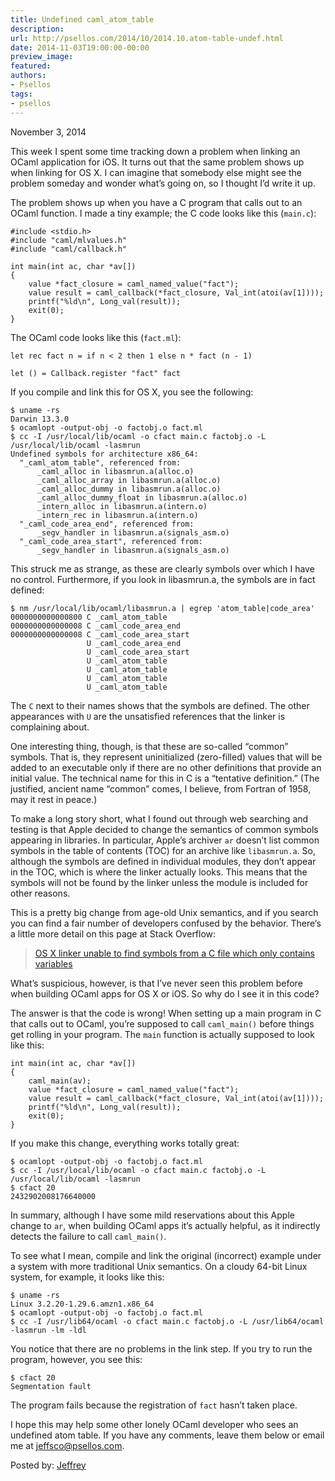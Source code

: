 ```yaml
---
title: Undefined caml_atom_table
description:
url: http://psellos.com/2014/10/2014.10.atom-table-undef.html
date: 2014-11-03T19:00:00-00:00
preview_image:
featured:
authors:
- Psellos
tags:
- psellos
---
```


<div class="date">November 3, 2014</div>

<p>This week I spent some time tracking down a problem when linking an
OCaml application for iOS. It turns out that the same problem shows up
when linking for OS X. I can imagine that somebody else might see the
problem someday and wonder what&rsquo;s going on, so I thought I&rsquo;d write it
up.</p>

<p>The problem shows up when you have a C program that calls out to an
OCaml function. I made a tiny example; the C code looks like this
(<code>main.c</code>):</p>

<pre><code>#include &lt;stdio.h&gt;
#include &quot;caml/mlvalues.h&quot;
#include &quot;caml/callback.h&quot;

int main(int ac, char *av[])
{
    value *fact_closure = caml_named_value(&quot;fact&quot;);
    value result = caml_callback(*fact_closure, Val_int(atoi(av[1])));
    printf(&quot;%ld\n&quot;, Long_val(result));
    exit(0);
}</code></pre>

<p>The OCaml code looks like this (<code>fact.ml</code>):</p>

<pre><code>let rec fact n = if n &lt; 2 then 1 else n * fact (n - 1)

let () = Callback.register &quot;fact&quot; fact</code></pre>

<p>If you compile and link this for OS X, you see the following:</p>

<pre><code>$ uname -rs
Darwin 13.3.0
$ ocamlopt -output-obj -o factobj.o fact.ml
$ cc -I /usr/local/lib/ocaml -o cfact main.c factobj.o -L /usr/local/lib/ocaml -lasmrun
Undefined symbols for architecture x86_64:
  &quot;_caml_atom_table&quot;, referenced from:
      _caml_alloc in libasmrun.a(alloc.o)
      _caml_alloc_array in libasmrun.a(alloc.o)
      _caml_alloc_dummy in libasmrun.a(alloc.o)
      _caml_alloc_dummy_float in libasmrun.a(alloc.o)
      _intern_alloc in libasmrun.a(intern.o)
      _intern_rec in libasmrun.a(intern.o)
  &quot;_caml_code_area_end&quot;, referenced from:
      _segv_handler in libasmrun.a(signals_asm.o)
  &quot;_caml_code_area_start&quot;, referenced from:
      _segv_handler in libasmrun.a(signals_asm.o)</code></pre>

<p>This struck me as strange, as these are clearly symbols over which I
have no control. Furthermore, if you look in libasmrun.a, the symbols
are in fact defined:</p>

<pre><code>$ nm /usr/local/lib/ocaml/libasmrun.a | egrep 'atom_table|code_area'
0000000000000800 C _caml_atom_table
0000000000000008 C _caml_code_area_end
0000000000000008 C _caml_code_area_start
                 U _caml_code_area_end
                 U _caml_code_area_start
                 U _caml_atom_table
                 U _caml_atom_table
                 U _caml_atom_table
                 U _caml_atom_table</code></pre>

<p>The <code>C</code> next to their names shows that the symbols are defined. The
other appearances with <code>U</code> are the unsatisfied references that the
linker is complaining about.</p>

<p>One interesting thing, though, is that these are so-called &ldquo;common&rdquo;
symbols. That is, they represent uninitialized (zero-filled) values that
will be added to an executable only if there are no other definitions
that provide an initial value. The technical name for this in C is a
&ldquo;tentative definition.&rdquo; (The justified, ancient name &ldquo;common&rdquo; comes, I
believe, from Fortran of 1958, may it rest in peace.)</p>

<p>To make a long story short, what I found out through web searching and
testing is that Apple decided to change the semantics of common symbols
appearing in libraries. In particular, Apple&rsquo;s archiver <code>ar</code> doesn&rsquo;t
list common symbols in the table of contents (TOC) for an archive like
<code>libasmrun.a</code>. So, although the symbols are defined in individual
modules, they don&rsquo;t appear in the TOC, which is where the linker
actually looks. This means that the symbols will not be found by the
linker unless the module is included for other reasons.</p>

<p>This is a pretty big change from age-old Unix semantics, and if you
search you can find a fair number of developers confused by the
behavior. There&rsquo;s a little more detail on this page at Stack Overflow:</p>

<blockquote>
  <p><a href="http://stackoverflow.com/questions/19398742/os-x-linker-unable-to-find-symbols-from-a-c-file-which-only-contains-variables">OS X linker unable to find symbols from a C file which only contains variables</a></p>
</blockquote>

<p>What&rsquo;s suspicious, however, is that I&rsquo;ve never seen this problem before
when building OCaml apps for OS X or iOS. So why do I see it in this
code?</p>

<p>The answer is that the code is wrong! When setting up a main program in
C that calls out to OCaml, you&rsquo;re supposed to call <code>caml_main()</code> before
things get rolling in your program. The <code>main</code> function is actually
supposed to look like this:</p>

<pre><code>int main(int ac, char *av[])
{
    caml_main(av);
    value *fact_closure = caml_named_value(&quot;fact&quot;);
    value result = caml_callback(*fact_closure, Val_int(atoi(av[1])));
    printf(&quot;%ld\n&quot;, Long_val(result));
    exit(0);
}</code></pre>

<p>If you make this change, everything works totally great:</p>

<pre><code>$ ocamlopt -output-obj -o factobj.o fact.ml
$ cc -I /usr/local/lib/ocaml -o cfact main.c factobj.o -L /usr/local/lib/ocaml -lasmrun
$ cfact 20
2432902008176640000</code></pre>

<p>In summary, although I have some mild reservations about this Apple
change to <code>ar</code>, when building OCaml apps it&rsquo;s actually helpful, as it
indirectly detects the failure to call <code>caml_main()</code>.</p>

<p>To see what I mean, compile and link the original (incorrect) example
under a system with more traditional Unix semantics. On a cloudy 64-bit
Linux system, for example, it looks like this:</p>

<pre><code>$ uname -rs
Linux 3.2.20-1.29.6.amzn1.x86_64
$ ocamlopt -output-obj -o factobj.o fact.ml
$ cc -I /usr/lib64/ocaml -o cfact main.c factobj.o -L /usr/lib64/ocaml -lasmrun -lm -ldl</code></pre>

<p>You notice that there are no problems in the link step. If you try to
run the program, however, you see this:</p>

<pre><code>$ cfact 20
Segmentation fault</code></pre>

<p>The program fails because the registration of <code>fact</code> hasn&rsquo;t taken place.</p>

<p>I hope this may help some other lonely OCaml developer who sees an
undefined atom table. If you have any comments, leave them below or
email me at <a href="mailto:jeffsco@psellos.com">jeffsco@psellos.com</a>.</p>

<p>Posted by: <a href="http://psellos.com/aboutus.html#jeffreya.scofieldphd">Jeffrey</a></p>

<p></p>

